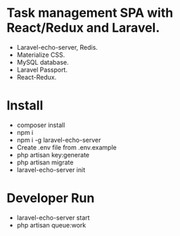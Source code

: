<h1>Task management SPA with React/Redux and Laravel.</h1>
<ul>
    <li>Laravel-echo-server, Redis.</li>
    <li>Materialize CSS.</li>
    <li>MySQL database.</li>
    <li>Laravel Passport.</li>
    <li>React-Redux.</li>
</ul>    

<h1>Install</h1>
<ul>
    <li>composer install</li>
    <li>npm i</li>
    <li>npm i -g laravel-echo-server</li>
    <li>Create .env file from .env.example</li>
    <li>php artisan key:generate</li>
    <li>php artisan migrate</li>
    <li>laravel-echo-server init</li>
</ul>

<h1>Developer Run</h1>
<ul>
    <li>laravel-echo-server start</li>
    <li>php artisan queue:work</li>
</ul>
